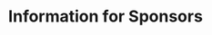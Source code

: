 ---
layout: default
permalink: /sponsor-information/
title: Information for Sponsors
nav: true
nav_order: 2
---